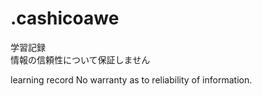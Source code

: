 # .cashicoawe

学習記録  
情報の信頼性について保証しません

learning record
No warranty as to reliability of information.
